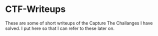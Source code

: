 # CTF-Writeups
These are some of short writeups of the Capture The Challanges I have solved. I put here so that I can refer to these later on.
